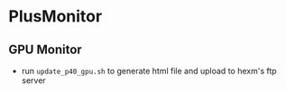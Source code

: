# PlusMonitor
## GPU Monitor
- run `update_p40_gpu.sh` to generate html file and upload to hexm's ftp server
